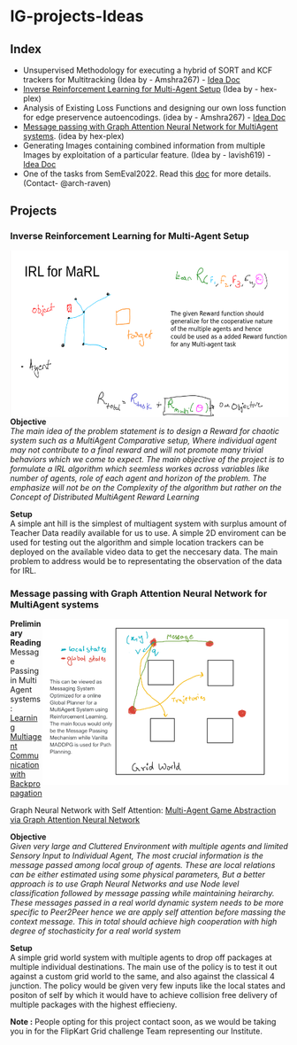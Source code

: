 # IG-projects-Ideas


## Index
 - Unsupervised Methodology for executing a hybrid of SORT and KCF trackers for Multitracking (Idea by - Amshra267) - [Idea Doc](https://docs.google.com/document/d/1lo_nFekcI8eoOh4UFRN_DAiQVP_RyOfbHmfWBB_2vRs/edit?usp=sharing)
 - [Inverse Reinforcement Learning for Multi-Agent Setup](#inverse-reinforcement-learning-for-multi-agent-setup) (Idea by - hex-plex)
 - Analysis of Existing Loss Functions and designing our own loss function for edge preservence autoencodings. (idea by - Amshra267) - [Idea Doc](https://docs.google.com/document/d/1SNUQHhvWbjKLHchQrdXDGrDYrnLbru1bt8OPpyKHBLE/edit?usp=sharing)
 - [Message passing with Graph Attention Neural Network for MultiAgent systems](#message-passing-with-graph-attention-neural-network-for-multiagent-systems). (idea by hex-plex)
 - Generating Images containing combined information from multiple Images by exploitation of a particular feature. (Idea by - lavish619) - [Idea Doc](https://docs.google.com/document/d/1fEpyInntouBOSOyHptKcjxN4uJRRYyGv_U3clHG-9EQ/edit?usp=sharing) 
- One of the tasks from SemEval2022. Read this [doc](https://archraven.notion.site/SemEval-2022-528700776c28407e97eba547256edba9) for more details. (Contact- @arch-raven) 

## Projects

### Inverse Reinforcement Learning for Multi-Agent Setup
<img src="media/irl_marl.png" align="right" height="300"/>

**Objective**<br/>
*The main idea of the problem statement is to design a Reward for chaotic system such as a MultiAgent Comparative setup, Where individual agent may not contribute to a final reward and will not promote many trivial behaviors which we come to expect. The main objective of the project is to formulate a IRL algorithm which seemless workes across variables like number of agents, role of each agent and horizon of the problem. The emphasize will not be on the Complexity of the algorithm but rather on the Concept of Distributed MultiAgent Reward Learning*

**Setup**<br/>
A simple ant hill is the simplest of multiagent system with surplus amount of Teacher Data readily available for us to use. A simple 2D enviroment can be used for testing out the algorithm and simple location trackers can be deployed on the available video data to get the neccesary data. The main problem to address would be to representating the observation of the data for IRL.

### Message passing with Graph Attention Neural Network for MultiAgent systems
<img src="media/gnn_message.png" align="right" height="300"/>

**Preliminary Reading**<br/>
Message Passing in Multi Agent systems: [Learning Multiagent Communicationwith Backpropagation](https://proceedings.neurips.cc/paper/2016/file/55b1927fdafef39c48e5b73b5d61ea60-Paper.pdf)

Graph Neural Network with Self Attention: [Multi-Agent Game Abstraction via Graph Attention Neural Network](https://ojs.aaai.org/index.php/AAAI/article/view/6211/6067)

**Objective**<br/>
*Given very large and Cluttered Environment with multiple agents and limited Sensory Input to Individual Agent, The most crucial information is the message passed among local group of agents. These are local relations can be either estimated using some physical parameters, But a better approach is to use Graph Neural Networks and use Node level classification followed by message passing while maintaining heirarchy. These messages passed in a real world dynamic system needs to be more specific to Peer2Peer hence we are apply self attention before massing the context message. This in total should achieve high cooperation with high degree of stochasticity for a real world system*

**Setup**<br/>
A simple grid world system with multiple agents to drop off packages at multiple individual destinations. The main use of the policy is to test it out against a custom grid world to the same, and also against the classical 4 junction. The policy would be given very few inputs like the local states and positon of self by which it would have to achieve collision free delivery of multiple packages with the highest effiecieny. 

**Note :** People opting for this project contact soon, as we would be taking you in for the FlipKart Grid challenge Team representing our Institute.

